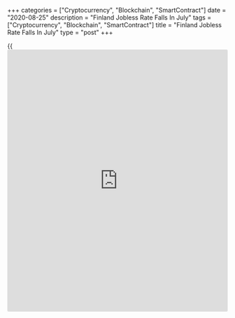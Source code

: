 +++
categories = ["Cryptocurrency", "Blockchain", "SmartContract"]
date = "2020-08-25"
description = "Finland Jobless Rate Falls In July"
tags = ["Cryptocurrency", "Blockchain", "SmartContract"]
title = "Finland Jobless Rate Falls In July"
type = "post"
+++

{{<iframe id="large-banner" src="https://www.bounty.group/#slide=19.0" width="100%" height="600" scrolling="no" style="border: 0px solid rgb(216, 221, 230); border-radius: 3px;">}}

Finland's jobless rate fell slightly in July, figures from Statistics
Finland showed on Tuesday.

The jobless rate for the 15 to 74 age group fell to 7.7 percent in July
from 7.9 percent in June. In the same month last year, the unemployment
rate was 6.0 percent.

The number of unemployed persons decreased to 216,000 in July from
223,000 in June. The figure grew by 47,000 persons from the same month
last year.

The employment rate fell to 73.2 percent in July from 74.5 percent in
the same month last year. The number of employed persons fell by 50,000
from a year earlier to 2.577 million.

The seasonally adjusted unemployment rate remained unchanged at 7.0
percent in July.

For comments and feedback [contact](https://www.playgroundfx.com/contact/): editorial@rtt[news](https://www.letsplayfx.com/blog/forex-news-website/).com

[Economic News][1]

 **What parts of the world are seeing the best (and worst) economic
performances lately? Click[here][2] to check out our [Econ Scorecard][2]
and find out! See up-to-the-moment [ranking](https://www.playgroundfx.com/blog/crypto-exchange-ranking/)s for the best and worst
performers in [GDP][3], [unemployment rate][4], [inflation][2] and much
more.**

   1. www.rtt[news](https://www.letsplayfx.com/blog/forex-news-website/).com/Content/EconomicNews.aspx
   2. www.rtt[news](https://www.letsplayfx.com/blog/forex-news-website/).com/economic-scorecard/world-rank/CPI/highest-performance.aspx
   3. www.rtt[news](https://www.letsplayfx.com/blog/forex-news-website/).com/economic-scorecard/world-rank/GDP/highest-performance.aspx
   4. www.rtt[news](https://www.letsplayfx.com/blog/forex-news-website/).com/economic-scorecard/world-rank/unemployment-rate/lowest-performance.aspx